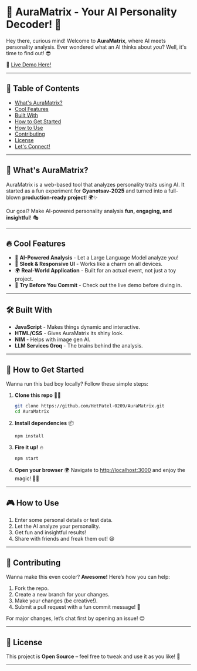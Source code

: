 # 🌟 AuraMatrix - Your AI Personality Decoder! 🚀

Hey there, curious mind! Welcome to **AuraMatrix**, where AI meets personality analysis. Ever wondered what an AI thinks about *you*? Well, it's time to find out! 😎

🔗 [Live Demo Here!](https://aura-matrix.vercel.app)

---

## 📜 Table of Contents

- [What's AuraMatrix?](#whats-auramatrix)
- [Cool Features](#cool-features)
- [Built With](#built-with)
- [How to Get Started](#how-to-get-started)
- [How to Use](#how-to-use)
- [Contributing](#contributing)
- [License](#license)
- [Let's Connect!](#lets-connect)

---

## 🤔 What's AuraMatrix?

AuraMatrix is a web-based tool that analyzes personality traits using AI. It started as a fun experiment for **Gyanotsav-2025** and turned into a full-blown **production-ready project**! 🌍✨

Our goal? Make AI-powered personality analysis **fun, engaging, and insightful**! 🎭

---

## 🔥 Cool Features

- 🤖 **AI-Powered Analysis** - Let a Large Language Model analyze *you*!
- 🎨 **Sleek & Responsive UI** - Works like a charm on all devices.
- 🌍 **Real-World Application** - Built for an actual event, not just a toy project.
- 🎯 **Try Before You Commit** - Check out the live demo before diving in.

---

## 🛠 Built With

- **JavaScript** - Makes things dynamic and interactive.
- **HTML/CSS** - Gives AuraMatrix its shiny look.
- **NIM** - Helps with image gen AI.
- **LLM Services Groq** - The brains behind the analysis.

---

## 🚀 How to Get Started

Wanna run this bad boy locally? Follow these simple steps:

1. **Clone this repo** 🧑‍💻
   ```bash
   git clone https://github.com/HetPatel-0209/AuraMatrix.git
   cd AuraMatrix
   ```

2. **Install dependencies** 📦
   ```bash
   npm install
   ```

3. **Fire it up!** 🔥
   ```bash
   npm start
   ```

4. **Open your browser** 🌍
   Navigate to [http://localhost:3000](http://localhost:3000) and enjoy the magic! 🎩✨

---

## 🎮 How to Use

1. Enter some personal details or test data.
2. Let the AI analyze your personality.
3. Get fun and insightful results!
4. Share with friends and freak them out! 😆

---

## 🤝 Contributing

Wanna make this even cooler? **Awesome!** Here’s how you can help:

1. Fork the repo.
2. Create a new branch for your changes.
3. Make your changes (be creative!).
4. Submit a pull request with a fun commit message! 🚀

For major changes, let’s chat first by opening an issue! 😊

---

## 📜 License

This project is **Open Source** – feel free to tweak and use it as you like! 🎉

---